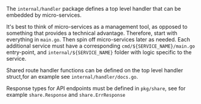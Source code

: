 The `internal/handler` package defines a top level handler that can be embedded by micro-services.

It's best to think of micro-services as a management tool, as opposed to something that provides a technical advantage. Therefore, start with everything in `main.go`. Then spin off micro-services later as needed. Each additional service must have a corresponding `cmd/${SERVICE_NAME}/main.go` entry-point, and `internal/${SERVICE_NAME}` folder with logic specific to the service.

Shared route handler functions can be defined on the top level handler struct,for an example see `internal/handler/docs.go`.

Response types for API endpoints must be defined in `pkg/share`, see for example `share.Response` and `share.ErrResponse`
